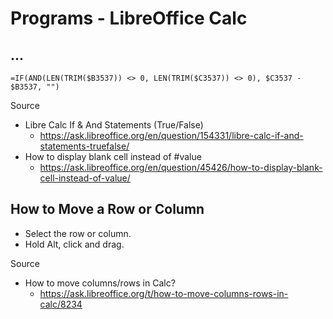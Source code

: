 # Programs - LibreOffice Calc

## ...

```
=IF(AND(LEN(TRIM($B3537)) <> 0, LEN(TRIM($C3537)) <> 0), $C3537 - $B3537, "")
```

Source

* Libre Calc If & And Statements (True/False)
  * https://ask.libreoffice.org/en/question/154331/libre-calc-if-and-statements-truefalse/
* How to display blank cell instead of #value
  * https://ask.libreoffice.org/en/question/45426/how-to-display-blank-cell-instead-of-value/

## How to Move a Row or Column

* Select the row or column.
* Hold Alt, click and drag.

Source

* How to move columns/rows in Calc?
  * https://ask.libreoffice.org/t/how-to-move-columns-rows-in-calc/8234
